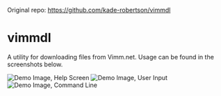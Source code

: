 Original repo: https://github.com/kade-robertson/vimmdl

# vimmdl

A utility for downloading files from Vimm.net.
Usage can be found in the screenshots below.

![Demo Image, Help Screen](http://i.imgur.com/qvQYFPC.jpg)
![Demo Image, User Input](http://i.imgur.com/uUEG0JP.jpg)
![Demo Image, Command Line](http://i.imgur.com/uRGF4qd.jpg)